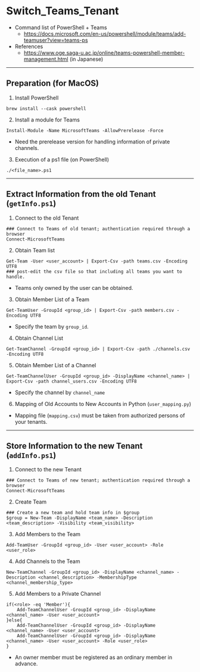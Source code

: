 # Switch_Teams_Tenant

- Command list of PowerShell + Teams
	- https://docs.microsoft.com/en-us/powershell/module/teams/add-teamuser?view=teams-ps
- References
	- https://www.oge.saga-u.ac.jp/online/teams-powershell-member-management.html (in Japanese)
---

## Preparation (for MacOS)

1. Install PowerShell
```
brew install --cask powershell
```

2. Install a module for Teams
```
Install-Module -Name MicrosoftTeams -AllowPrerelease -Force  
```
- Need the prerelease version for handling information of private channels.

3. Execution of a ps1 file (on PowerShell)
```
./<file_name>.ps1
```
---

## Extract Information from the old Tenant (`getInfo.ps1`)

1. Connect to the old Tenant
```
### Connect to Teams of old tenant; authentication required through a browser 
Connect-MicrosoftTeams
```

2. Obtain Team list
```
Get-Team -User <user_account> | Export-Csv -path teams.csv -Encoding UTF8
### post-edit the csv file so that including all teams you want to handle.
```
- Teams only owned by the user can be obtained.

3. Obtain Member List of a Team
```
Get-TeamUser -GroupId <group_id> | Export-Csv -path members.csv -Encoding UTF8
```
- Specify the team by `group_id`.

4. Obtain Channel List
```
Get-TeamChannel -GroupId <group_id> | Export-Csv -path ./channels.csv -Encoding UTF8
```

5. Obtain Member List of a Channel
```
Get-TeamChannelUser -GroupId <group_id> -DisplayName <channel_name> | Export-Csv -path channel_users.csv -Encoding UTF8
```
- Specify the channel by `channel_name`

6. Mapping of Old Accounts to New Accounts in Python (`user_mapping.py`)
- Mapping file (`mapping.csv`) must be taken from authorized persons of your tenants.

---

## Store Information to the new Tenant  (`addInfo.ps1`)

1. Connect to the new Tenant
```
### Connect to Teams of new tenant; authentication required through a browser 
Connect-MicrosoftTeams
```

2. Create Team
```
### Create a new team and hold team info in $group
$group = New-Team -DisplayName <team_name> -Description <team_description> -Visibility <team_visibility>
```

3. Add Members to the Team
```
Add-TeamUser -GroupId <group_id> -User <user_account> -Role <user_role>
```

4. Add Channels to the Team
```
New-TeamChannel -GroupId <group_id> -DisplayName <channel_name> -Description <channel_description> -MembershipType <channel_membership_type>
```

5. Add Members to a Private Channel
```
if(<role> -eq 'Member'){
	Add-TeamChannelUser -GroupId <group_id> -DisplayName <channel_name> -User <user_account> 
}else{
	Add-TeamChannelUser -GroupId <group_id> -DisplayName <channel_name> -User <user_account>
	Add-TeamChannelUser -GroupId <group_id> -DisplayName <channel_name> -User <user_account> -Role <user_role>
}
```
- An owner member must be registered as an ordinary member in advance. 
